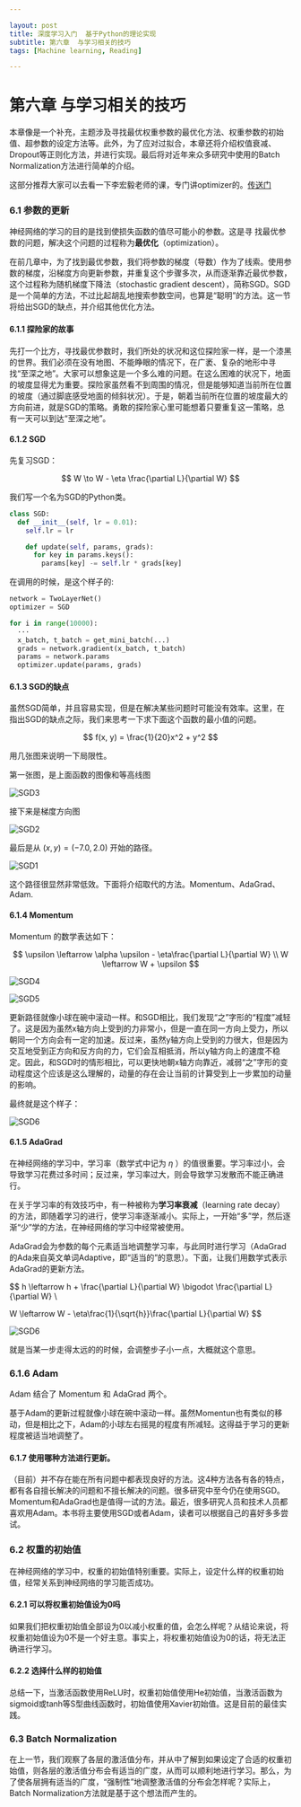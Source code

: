 ```yaml
---

layout: post
title: 深度学习入门  基于Python的理论实现
subtitle: 第六章  与学习相关的技巧
tags: [Machine learning, Reading]

---
```


<head>
    <script src="https://cdn.mathjax.org/mathjax/latest/MathJax.js?config=TeX-AMS-MML_HTMLorMML" type="text/javascript"></script>
    <script type="text/x-mathjax-config">
        MathJax.Hub.Config({
            tex2jax: {
            skipTags: ['script', 'noscript', 'style', 'textarea', 'pre'],
            inlineMath: [['$','$']]
            }
        });
    </script>
</head>



# 第六章 与学习相关的技巧

本章像是一个补充，主题涉及寻找最优权重参数的最优化方法、权重参数的初始值、超参数的设定方法等。此外，为了应对过拟合，本章还将介绍权值衰减、Dropout等正则化方法，并进行实现。最后将对近年来众多研究中使用的Batch Normalization方法进行简单的介绍。

这部分推荐大家可以去看一下李宏毅老师的课，专门讲optimizer的。[传送门](https://www.bilibili.com/video/BV1Bz411B7kR?t=966)

### 6.1 参数的更新

神经网络的学习的目的是找到使损失函数的值尽可能小的参数。这是寻
找最优参数的问题，解决这个问题的过程称为**最优化**（optimization）。

在前几章中，为了找到最优参数，我们将参数的梯度（导数）作为了线索。使用参数的梯度，沿梯度方向更新参数，并重复这个步骤多次，从而逐渐靠近最优参数，这个过程称为随机梯度下降法（stochastic gradient descent），简称SGD。SGD是一个简单的方法，不过比起胡乱地搜索参数空间，也算是“聪明”的方法。这一节将给出SGD的缺点，并介绍其他优化方法。


#### 6.1.1 探险家的故事

先打一个比方，寻找最优参数时，我们所处的状况和这位探险家一样，是一个漆黑的世界。我们必须在没有地图、不能睁眼的情况下，在广袤、复杂的地形中寻找“至深之地”。大家可以想象这是一个多么难的问题。在这么困难的状况下，地面的坡度显得尤为重要。探险家虽然看不到周围的情况，但是能够知道当前所在位置的坡度（通过脚底感受地面的倾斜状况）。于是，朝着当前所在位置的坡度最大的方向前进，就是SGD的策略。勇敢的探险家心里可能想着只要重复这一策略，总有一天可以到达“至深之地”。

#### 6.1.2 SGD

先复习SGD：

$$
W \to W - \eta \frac{\partial L}{\partial W}
$$

我们写一个名为SGD的Python类。

```python
class SGD:
  def __init__(self, lr = 0.01):
    self.lr = lr

    def update(self, params, grads):
      for key in params.keys():
        params[key] -= self.lr * grads[key]

```


在调用的时候，是这个样子的:

```python
network = TwoLayerNet()
optimizer = SGD

for i in range(10000):
  ···
  x_batch, t_batch = get_mini_batch(...)
  grads = network.gradient(x_batch, t_batch)
  params = network.params
  optimizer.update(params, grads)
```

#### 6.1.3 SGD的缺点

虽然SGD简单，并且容易实现，但是在解决某些问题时可能没有效率。这里，在指出SGD的缺点之际，我们来思考一下求下面这个函数的最小值的问题。

$$
f(x, y) = \frac{1}{20}x^2 + y^2
$$

用几张图来说明一下局限性。

第一张图，是上面函数的图像和等高线图

![SGD3](/img/SGD3.PNG)


接下来是梯度方向图

![SGD2](/img/SGD2.PNG)


最后是从 $(x, y) = (-7.0,2.0)$ 开始的路径。

![SGD1](/img/SGD1.PNG)


这个路径很显然非常低效。下面将介绍取代的方法。Momentum、AdaGrad、Adam.

#### 6.1.4 Momentum

Momentum 的数学表达如下：

$$
\upsilon \leftarrow \alpha \upsilon - \eta\frac{\partial L}{\partial W} \\
W \leftarrow W + \upsilon
$$

![SGD4](/img/SGD4.PNG)

![SGD5](/img/SGD5.PNG)



更新路径就像小球在碗中滚动一样。和SGD相比，我们发现“之”字形的“程度”减轻了。这是因为虽然x轴方向上受到的力非常小，但是一直在同一方向上受力，所以朝同一个方向会有一定的加速。反过来，虽然y轴方向上受到的力很大，但是因为交互地受到正方向和反方向的力，它们会互相抵消，所以y轴方向上的速度不稳定。因此，和SGD时的情形相比，可以更快地朝x轴方向靠近，减弱“之”字形的变动程度这个应该是这么理解的，动量的存在会让当前的计算受到上一步累加的动量的影响。


最终就是这个样子：

![SGD6](/img/SGD6.PNG)


#### 6.1.5 AdaGrad

在神经网络的学习中，学习率（数学式中记为 $\eta$ ）的值很重要。学习率过小，会导致学习花费过多时间；反过来，学习率过大，则会导致学习发散而不能正确进行。

在关于学习率的有效技巧中，有一种被称为**学习率衰减**（learning rate decay）的方法，即随着学习的进行，使学习率逐渐减小。实际上，一开始“多”学，然后逐渐“少”学的方法，在神经网络的学习中经常被使用。

AdaGrad会为参数的每个元素适当地调整学习率，与此同时进行学习（AdaGrad的Ada来自英文单词Adaptive，即“适当的”的意思）。下面，让我们用数学式表示AdaGrad的更新方法。

$$
h \leftarrow h + \frac{\partial L}{\partial W} \bigodot \frac{\partial L}{\partial W} \\

W \leftarrow W - \eta\frac{1}{\sqrt{h}}\frac{\partial L}{\partial W}
$$

![SGD6](/img/SGD7.PNG)

就是当某一步走得太远的的时候，会调整步子小一点，大概就这个意思。

### 6.1.6 Adam

Adam 结合了 Momentum 和 AdaGrad 两个。

基于Adam的更新过程就像小球在碗中滚动一样。虽然Momentun也有类似的移动，但是相比之下，Adam的小球左右摇晃的程度有所减轻。这得益于学习的更新程度被适当地调整了。



#### 6.1.7 使用哪种方法进行更新。


（目前）并不存在能在所有问题中都表现良好的方法。这4种方法各有各的特点，都有各自擅长解决的问题和不擅长解决的问题。很多研究中至今仍在使用SGD。Momentum和AdaGrad也是值得一试的方法。最近，很多研究人员和技术人员都喜欢用Adam。本书将主要使用SGD或者Adam，读者可以根据自己的喜好多多尝试。


### 6.2 权重的初始值

在神经网络的学习中，权重的初始值特别重要。实际上，设定什么样的权重初始值，经常关系到神经网络的学习能否成功。


#### 6.2.1 可以将权重初始值设为0吗


如果我们把权重初始值全部设为0以减小权重的值，会怎么样呢？从结论来说，将权重初始值设为0不是一个好主意。事实上，将权重初始值设为0的话，将无法正确进行学习。

#### 6.2.2 选择什么样的初始值

总结一下，当激活函数使用ReLU时，权重初始值使用He初始值，当激活函数为sigmoid或tanh等S型曲线函数时，初始值使用Xavier初始值。这是目前的最佳实践。


### 6.3 Batch Normalization

在上一节，我们观察了各层的激活值分布，并从中了解到如果设定了合适的权重初始值，则各层的激活值分布会有适当的广度，从而可以顺利地进行学习。那么，为了使各层拥有适当的广度，“强制性”地调整激活值的分布会怎样呢？实际上，Batch Normalization方法就是基于这个想法而产生的。
